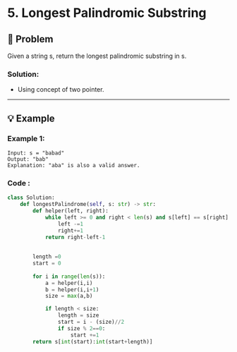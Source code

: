 # 5. Longest Palindromic Substring

## 📝 Problem

Given a string s, return the longest palindromic substring in s.

### **Solution**:
- Using concept of two pointer.
---

## 💡 Example

### **Example 1**:
````
Input: s = "babad"
Output: "bab"
Explanation: "aba" is also a valid answer.
````
### **Code** :

```python
class Solution:
    def longestPalindrome(self, s: str) -> str:
        def helper(left, right):
            while left >= 0 and right < len(s) and s[left] == s[right]:
                left -=1
                right+=1
            return right-left-1
        
        
        length =0
        start = 0
        
        for i in range(len(s)):
            a = helper(i,i)
            b = helper(i,i+1)
            size = max(a,b)

            if length < size:
                length = size
                start = i - (size)//2
                if size % 2==0:
                    start +=1
        return s[int(start):int(start+length)]   
````

